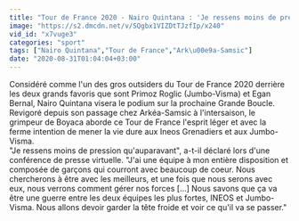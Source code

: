 ```yaml
---
title: "Tour de France 2020 - Nairo Quintana : 'Je ressens moins de pression qu'auparavant'"
image: "https://s2.dmcdn.net/v/SQgbx1VIZDtTJzfIp/x240"
vid_id: "x7vuge3"
categories: "sport"
tags: ["Nairo Quintana","Tour de France","Ark\u00e9a-Samsic"]
date: "2020-08-31T01:04:04+03:00"
---
```

Considéré comme l'un des gros outsiders du Tour de France 2020 derrière les deux grands favoris que sont Primoz Roglic (Jumbo-Visma) et Egan Bernal, Nairo Quintana visera le podium sur la prochaine Grande Boucle. Revigoré depuis son passage chez Arkéa-Samsic à l'intersaison, le grimpeur de Boyaca aborde ce Tour de France l'esprit léger et avec la ferme intention de mener la vie dure aux Ineos Grenadiers et aux Jumbo-Visma.  <br>&quot;Je ressens moins de pression qu'auparavant&quot;, a-t-il déclaré lors d'une conférence de presse virtuelle. &quot;J'ai une équipe à mon entière disposition et composée de garçons qui courront avec beaucoup de coeur. Nous chercherons à être avec les meilleurs, et une fois que nous serons avec eux, nous verrons comment gérer nos forces [...] Nous savons que ça va être une guerre entre les deux équipes les plus fortes, INEOS et Jumbo-Visma. Nous allons devoir garder la tête froide et voir ce qu'il va se passer.&quot;
